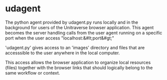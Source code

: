 # udagent

The python agent provided by udagent.py runs locally and in the background for users of the Unitraverse browser application. This agent becomes the server handling calls from the user agent running on a specific port when the user access "localhost:&#lt;port&#gt;"

'udagent.py' gives access to an 'images' directory and files that are accesssible to the user anywhere in the local computer.

This access allows the browser application to organize local resources (files) together with the browser links that should logically belong to the same workflow or context.

